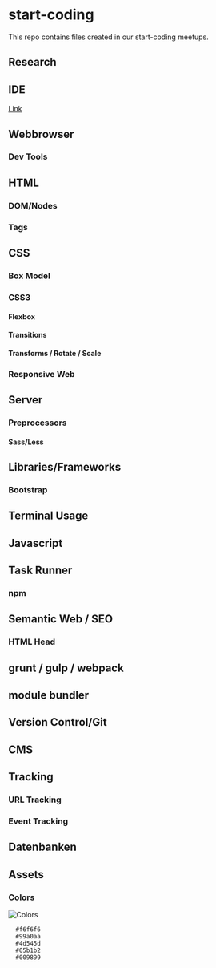 # start-coding
This repo contains files created in our start-coding meetups.

## Research

## IDE
[Link](https://code.visualstudio.com/)

## Webbrowser
### Dev Tools

## HTML
### DOM/Nodes
### Tags


## CSS
### Box Model
### CSS3
#### Flexbox
#### Transitions
#### Transforms / Rotate / Scale
### Responsive Web
#### 

## Server

### Preprocessors
#### Sass/Less

## Libraries/Frameworks
### Bootstrap

## Terminal Usage

## Javascript

## Task Runner
### npm

## Semantic Web / SEO
### HTML Head

## grunt / gulp / webpack

## module bundler

## Version Control/Git

## CMS

## Tracking
### URL Tracking
### Event Tracking

## Datenbanken





## Assets

### Colors
![Colors](https://raw.githubusercontent.com/danielhauchler/start-coding/master/_assets/colors.jpg)
```
  #f6f6f6
  #99a0aa
  #4d545d
  #05b1b2
  #009899
```
